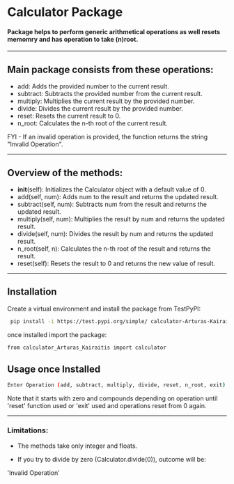 
#  Calculator Package

#### Package helps to perform generic arithmetical operations as well resets memomry and has operation to take (n)root.

*** 

## Main package consists from these operations: 

- add: Adds the provided number to the current result.
- subtract: Subtracts the provided number from the current result.
- multiply: Multiplies the current result by the provided number.
- divide: Divides the current result by the provided number.
- reset: Resets the current result to 0.
- n_root: Calculates the n-th root of the current result.

FYI - If an invalid operation is provided, the function returns the string "Invalid Operation".

***

## Overview of the methods:

- __init__(self): Initializes the Calculator object with a default value of 0.
- add(self, num): Adds num to the result and returns the updated result.
- subtract(self, num): Subtracts num from the result and returns the updated result.
- multiply(self, num): Multiplies the result by num and returns the updated result.
- divide(self, num): Divides the result by num and returns the updated result.
- n_root(self, n): Calculates the n-th root of the result and returns the result.
- reset(self): Resets the result to 0 and returns the new value of result.


***




## Installation

Create a virtual environment and install the package from TestPyPI:

```bash
 pip install -i https://test.pypi.org/simple/ calculator-Arturas-Kairaitis==0.0.2

```
once installed import the package:

```bash
from calculator_Arturas_Kairaitis import calculator
```

## Usage once Installed

```bash
Enter Operation (add, subtract, multiply, divide, reset, n_root, exit)
```

Note that it starts with zero and compounds depending on operation until 'reset' function used or 'exit' used and operations reset from 0 again.

***

### Limitations:

- The methods take only integer and floats.

- If you try to divide by zero (Calculator.divide(0)), outcome will be: 
 
 'Invalid Operation'
